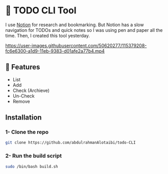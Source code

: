 # 📝 TODO CLI Tool

I use [Notion](https://www.notion.so/) for research and bookmarking. But Notion has a slow navigation for TODOs and quick notes so I was using pen and paper all the time. Then, I created this tool yesterday.

https://user-images.githubusercontent.com/50620277/115379208-fc6e6300-a1d9-11eb-9383-d01afe2a77b4.mp4


## 🚀 Features
- List 
- Add
- Check (Archieve)
- Un-Check
- Remove

## **Installation**

### 1- Clone the repo 
```bash
git clone https://github.com/abdulrahmanAlotaibi/todo-CLI 
```

### 2- Run the build script

```bash
sudo /bin/bash build.sh
```

